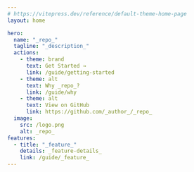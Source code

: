 ```yaml
---
# https://vitepress.dev/reference/default-theme-home-page
layout: home

hero:
  name: "_repo_"
  tagline: "_description_"
  actions:
    - theme: brand
      text: Get Started →
      link: /guide/getting-started
    - theme: alt
      text: Why _repo_?
      link: /guide/why
    - theme: alt
      text: View on GitHub
      link: https://github.com/_author_/_repo_
  image:
    src: /logo.png
    alt: _repo_
features:
  - title: "_feature_"
    details: _feature-details_
    link: /guide/_feature_
---
```

